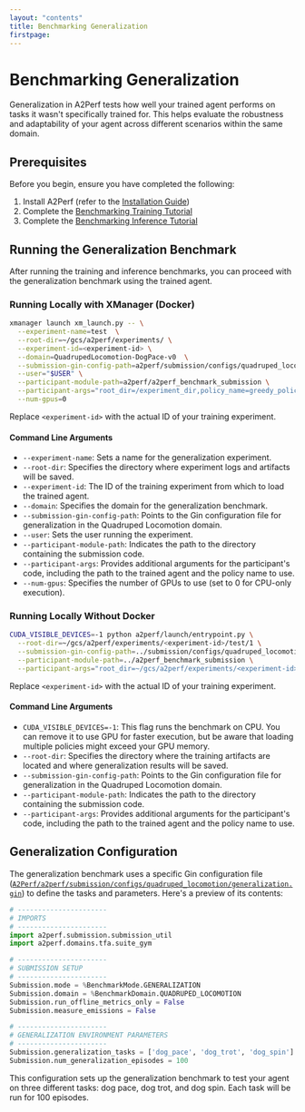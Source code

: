 ```yaml
---
layout: "contents"
title: Benchmarking Generalization
firstpage:
---
```


# Benchmarking Generalization

Generalization in A2Perf tests how well your trained agent performs on tasks it
wasn't specifically trained for. This helps evaluate the robustness and
adaptability of your agent across different scenarios within the same domain.

## Prerequisites

Before you begin, ensure you have completed the following:

1. Install A2Perf (refer to
   the [Installation Guide](../basic_usage.md#installation))
2. Complete the [Benchmarking Training Tutorial](training.md)
3. Complete the [Benchmarking Inference Tutorial](inference.md)

## Running the Generalization Benchmark

After running the training and inference benchmarks, you can proceed with the
generalization benchmark using the trained agent.

### Running Locally with XManager (Docker)

```bash
xmanager launch xm_launch.py -- \
  --experiment-name=test  \
  --root-dir=~/gcs/a2perf/experiments/ \
  --experiment-id=<experiment-id> \
  --domain=QuadrupedLocomotion-DogPace-v0  \
  --submission-gin-config-path=a2perf/submission/configs/quadruped_locomotion/generalization.gin \
  --user="$USER" \
  --participant-module-path=a2perf/a2perf_benchmark_submission \
  --participant-args="root_dir=/experiment_dir,policy_name=greedy_policy" \
  --num-gpus=0
```

Replace `<experiment-id>` with the actual ID of your training experiment.

#### Command Line Arguments

- `--experiment-name`: Sets a name for the generalization experiment.
- `--root-dir`: Specifies the directory where experiment logs and artifacts will
  be saved.
- `--experiment-id`: The ID of the training experiment from which to load the
  trained agent.
- `--domain`: Specifies the domain for the generalization benchmark.
- `--submission-gin-config-path`: Points to the Gin configuration file for
  generalization in the Quadruped Locomotion domain.
- `--user`: Sets the user running the experiment.
- `--participant-module-path`: Indicates the path to the directory containing
  the submission code.
- `--participant-args`: Provides additional arguments for the participant's
  code, including the path to the trained agent and the policy name to use.
- `--num-gpus`: Specifies the number of GPUs to use (set to 0 for CPU-only
  execution).

### Running Locally Without Docker

```bash
CUDA_VISIBLE_DEVICES=-1 python a2perf/launch/entrypoint.py \
  --root-dir=~/gcs/a2perf/experiments/<experiment-id>/test/1 \
  --submission-gin-config-path=../submission/configs/quadruped_locomotion/generalization.gin \
  --participant-module-path=../a2perf_benchmark_submission \
  --participant-args="root_dir=~/gcs/a2perf/experiments/<experiment-id>/test/1,policy_name=greedy_policy"
```

Replace `<experiment-id>` with the actual ID of your training experiment.

#### Command Line Arguments

- `CUDA_VISIBLE_DEVICES=-1`: This flag runs the benchmark on CPU. You can remove
  it to use GPU for faster execution, but be aware that loading multiple
  policies might exceed your GPU memory.
- `--root-dir`: Specifies the directory where the training artifacts are located
  and where generalization results will be saved.
- `--submission-gin-config-path`: Points to the Gin configuration file for
  generalization in the Quadruped Locomotion domain.
- `--participant-module-path`: Indicates the path to the directory containing
  the submission code.
- `--participant-args`: Provides additional arguments for the participant's
  code, including the path to the trained agent and the policy name to use.

## Generalization Configuration

The generalization benchmark uses a specific Gin configuration file ([`A2Perf/a2perf/submission/configs/quadruped_locomotion/generalization.gin`](../../../a2perf/submission/configs/quadruped_locomotion/generalization.gin)) to define the tasks and parameters. Here's a preview of its contents:

```python
# ----------------------
# IMPORTS
# ----------------------
import a2perf.submission.submission_util
import a2perf.domains.tfa.suite_gym

# ----------------------
# SUBMISSION SETUP
# ----------------------
Submission.mode = %BenchmarkMode.GENERALIZATION
Submission.domain = %BenchmarkDomain.QUADRUPED_LOCOMOTION
Submission.run_offline_metrics_only = False
Submission.measure_emissions = False

# ----------------------
# GENERALIZATION ENVIRONMENT PARAMETERS
# ----------------------
Submission.generalization_tasks = ['dog_pace', 'dog_trot', 'dog_spin']
Submission.num_generalization_episodes = 100
```

This configuration sets up the generalization benchmark to test your agent on
three different tasks: dog pace, dog trot, and dog spin. Each task will be run
for 100 episodes.
